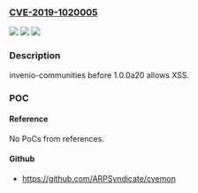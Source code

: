 ### [CVE-2019-1020005](https://cve.mitre.org/cgi-bin/cvename.cgi?name=CVE-2019-1020005)
![](https://img.shields.io/static/v1?label=Product&message=invenio-communities&color=blue)
![](https://img.shields.io/static/v1?label=Version&message=%3C%201.0.0a20%20&color=brightgreen)
![](https://img.shields.io/static/v1?label=Vulnerability&message=XSS&color=brightgreen)

### Description

invenio-communities before 1.0.0a20 allows XSS.

### POC

#### Reference
No PoCs from references.

#### Github
- https://github.com/ARPSyndicate/cvemon

